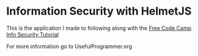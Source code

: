 # Information Security with HelmetJS

This is the application I made to following along with the [Free Code Camp Info Security Tutorial](https://www.freecodecamp.org/learn/information-security/information-security-with-helmetjs/)

For more information go to UsefulProgrammer.org
